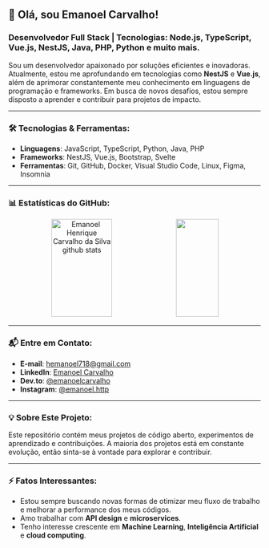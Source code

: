 ## 👋 Olá, sou Emanoel Carvalho!

### Desenvolvedor Full Stack | Tecnologias: Node.js, TypeScript, Vue.js, NestJS, Java, PHP, Python e muito mais.

Sou um desenvolvedor apaixonado por soluções eficientes e inovadoras. Atualmente, estou me aprofundando em tecnologias como **NestJS** e **Vue.js**, além de aprimorar constantemente meu conhecimento em linguagens de programação e frameworks. Em busca de novos desafios, estou sempre disposto a aprender e contribuir para projetos de impacto.

---

### 🛠️ **Tecnologias & Ferramentas**:

- **Linguagens**: JavaScript, TypeScript, Python, Java, PHP
- **Frameworks**: NestJS, Vue.js, Bootstrap, Svelte
- **Ferramentas**: Git, GitHub, Docker, Visual Studio Code, Linux, Figma, Insomnia

---

### 📊 **Estatísticas do GitHub**:

<div align="center">  
  <img width="49%" height="195px" src="https://github-readme-stats.vercel.app/api?username=emanoelCarvalho&show_icons=true&count_private=true&hide_border=true&title_color=00bfbf&icon_color=00bfbf&text_color=c9d1d9&bg_color=0d1117" alt="Emanoel Henrique Carvalho da Silva github stats" /> 
  <img width="41%" height="195px" src="https://github-readme-stats.vercel.app/api/top-langs/?username=emanoelCarvalho&layout=compact&hide_border=true&title_color=00bfbf&text_color=00bfbf&bg_color=0d1117" />
</div>

---

### 📬 **Entre em Contato**:

- **E-mail**: [hemanoel718@gmail.com](mailto:hemanoel718@gmail.com)
- **LinkedIn**: [Emanoel Carvalho](https://www.linkedin.com/in/emanoelCarvalho/)
- **Dev.to**: [@emanoelcarvalho](https://dev.to/emanoelcarvalho)
- **Instagram**: [@emanoel.http](https://www.instagram.com/emanoel.http)

---

### 💡 **Sobre Este Projeto**:

Este repositório contém meus projetos de código aberto, experimentos de aprendizado e contribuições. A maioria dos projetos está em constante evolução, então sinta-se à vontade para explorar e contribuir.

---

### ⚡ **Fatos Interessantes**:

- Estou sempre buscando novas formas de otimizar meu fluxo de trabalho e melhorar a performance dos meus códigos.
- Amo trabalhar com **API design** e  **microservices**.
- Tenho interesse crescente em **Machine Learning**, **Inteligência Artificial** e **cloud computing**.
